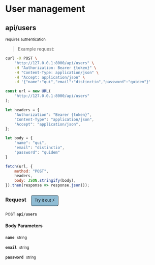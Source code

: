 # User management


## api/users

<small class="badge badge-darkred">requires authentication</small>



> Example request:

```bash
curl -X POST \
    "http://127.0.0.1:8000/api/users" \
    -H "Authorization: Bearer {token}" \
    -H "Content-Type: application/json" \
    -H "Accept: application/json" \
    -d '{"name":"qui","email":"distinctio","password":"quidem"}'

```

```javascript
const url = new URL(
    "http://127.0.0.1:8000/api/users"
);

let headers = {
    "Authorization": "Bearer {token}",
    "Content-Type": "application/json",
    "Accept": "application/json",
};

let body = {
    "name": "qui",
    "email": "distinctio",
    "password": "quidem"
}

fetch(url, {
    method: "POST",
    headers,
    body: JSON.stringify(body),
}).then(response => response.json());
```


<div id="execution-results-POSTapi-users" hidden>
    <blockquote>Received response<span id="execution-response-status-POSTapi-users"></span>:</blockquote>
    <pre class="json"><code id="execution-response-content-POSTapi-users"></code></pre>
</div>
<div id="execution-error-POSTapi-users" hidden>
    <blockquote>Request failed with error:</blockquote>
    <pre><code id="execution-error-message-POSTapi-users"></code></pre>
</div>
<form id="form-POSTapi-users" data-method="POST" data-path="api/users" data-authed="1" data-hasfiles="0" data-headers='{"Authorization":"Bearer {token}","Content-Type":"application\/json","Accept":"application\/json"}' onsubmit="event.preventDefault(); executeTryOut('POSTapi-users', this);">
<h3>
    Request&nbsp;&nbsp;&nbsp;
        <button type="button" style="background-color: #8fbcd4; padding: 5px 10px; border-radius: 5px; border-width: thin;" id="btn-tryout-POSTapi-users" onclick="tryItOut('POSTapi-users');">Try it out ⚡</button>
    <button type="button" style="background-color: #c97a7e; padding: 5px 10px; border-radius: 5px; border-width: thin;" id="btn-canceltryout-POSTapi-users" onclick="cancelTryOut('POSTapi-users');" hidden>Cancel</button>&nbsp;&nbsp;
    <button type="submit" style="background-color: #6ac174; padding: 5px 10px; border-radius: 5px; border-width: thin;" id="btn-executetryout-POSTapi-users" hidden>Send Request 💥</button>
    </h3>
<p>
<small class="badge badge-black">POST</small>
 <b><code>api/users</code></b>
</p>
<p>
<label id="auth-POSTapi-users" hidden>Authorization header: <b><code>Bearer </code></b><input type="text" name="Authorization" data-prefix="Bearer " data-endpoint="POSTapi-users" data-component="header"></label>
</p>
<h4 class="fancy-heading-panel"><b>Body Parameters</b></h4>
<p>
<b><code>name</code></b>&nbsp;&nbsp;<small>string</small>  &nbsp;
<input type="text" name="name" data-endpoint="POSTapi-users" data-component="body" required  hidden>
<br>

</p>
<p>
<b><code>email</code></b>&nbsp;&nbsp;<small>string</small>  &nbsp;
<input type="text" name="email" data-endpoint="POSTapi-users" data-component="body" required  hidden>
<br>

</p>
<p>
<b><code>password</code></b>&nbsp;&nbsp;<small>string</small>  &nbsp;
<input type="password" name="password" data-endpoint="POSTapi-users" data-component="body" required  hidden>
<br>

</p>

</form>



